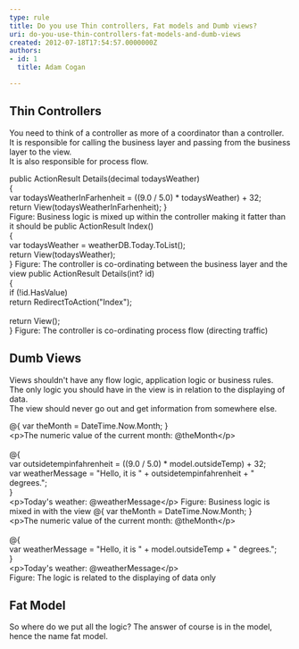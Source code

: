 ```yaml
---
type: rule
title: Do you use Thin controllers, Fat models and Dumb views?
uri: do-you-use-thin-controllers-fat-models-and-dumb-views
created: 2012-07-18T17:54:57.0000000Z
authors:
- id: 1
  title: Adam Cogan

---
```




<span class='intro'> <h2>Thin Controllers</h2>
<p>You need to think of a controller as more of a coordinator than a controller. <br>It is responsible for calling the business layer and passing from the business layer to the view. <br>It is also responsible for process flow.</p> </span>

<span class="ms-rteCustom-CodeArea">public ActionResult Details(decimal todaysWeather)<br>&#123;<br>var todaysWeatherInFarhenheit = ((9.0 / 5.0) * todaysWeather) + 32;<br>return View(todaysWeatherInFarhenheit); &#125;<br></span><span class="ms-rteCustom-FigureBad">Figure&#58; Business logic is mixed up within the controller making it fatter than it should be</span> <span class="ms-rteCustom-CodeArea">public ActionResult Index()<br>&#123;<br>var todaysWeather = weatherDB.Today.ToList();<br>return View(todaysWeather);<br>&#125; </span><span class="ms-rteCustom-FigureGood">Figure&#58; The controller is co-ordinating between the business layer and the view</span> <span class="ms-rteCustom-CodeArea">public ActionResult Details(int? id)<br>&#123;<br>if (!id.HasValue)<br>return RedirectToAction(&quot;Index&quot;);<br><br>return View();<br>&#125; </span><span class="ms-rteCustom-FigureGood">Figure&#58; The controller is co-ordinating process flow (directing traffic)</span> <h2>Dumb Views</h2>
<p>Views shouldn't have any flow logic, application logic or business rules.<br>The only logic you should have in the view is in relation to the displaying of data.<br>The view should never go out and get information from somewhere else.</p>
<span class="ms-rteCustom-CodeArea">@&#123; var theMonth = DateTime.Now.Month; &#125;<br>&lt;p&gt;The numeric value of the current month&#58; @theMonth&lt;/p&gt;<br><br>@&#123;<br>var outsidetempinfahrenheit = ((9.0 / 5.0) * model.outsideTemp) + 32;<br>var weatherMessage = &quot;Hello, it is &quot; + outsidetempinfahrenheit + &quot; <br>degrees.&quot;;<br>&#125;<br>&lt;p&gt;Today's weather&#58; @weatherMessage&lt;/p&gt; </span><span class="ms-rteCustom-FigureBad">Figure&#58; Business logic is mixed in with the view</span> <span class="ms-rteCustom-CodeArea">@&#123; var theMonth = DateTime.Now.Month; &#125;<br>&lt;p&gt;The numeric value of the current month&#58; @theMonth&lt;/p&gt;<br><br>@&#123;<br>var weatherMessage = &quot;Hello, it is &quot; + model.outsideTemp + &quot; degrees.&quot;;<br>&#125;<br>&lt;p&gt;Today's weather&#58; @weatherMessage&lt;/p&gt;<br></span><span class="ms-rteCustom-FigureGood">Figure&#58; The logic is related to the displaying of data only</span> <h2>Fat Model</h2>
<p>So where do we put all the logic? The answer of course is in the model, hence the name fat model.</p>


